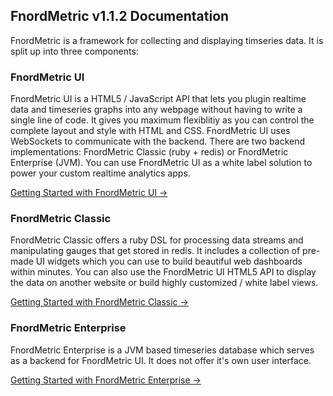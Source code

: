 <h2>FnordMetric v1.1.2 Documentation</h2>
<p>FnordMetric is a framework for collecting and displaying timseries data. It is split up into
  three components:</p>

<h3>FnordMetric UI</h3>
<p>FnordMetric UI is a HTML5 / JavaScript API that lets you plugin realtime data and timeseries
  graphs into any webpage without having to write a single line of code. It gives you maximum
  flexiblitiy as you can control the complete layout and style with HTML and CSS. FnordMetric UI
  uses WebSockets to communicate with the backend. There are two backend implementations:
  FnordMetric Classic (ruby + redis) or FnordMetric Enterprise (JVM). You can use FnordMetric UI
  as a white label solution to power your custom realtime analytics apps.</p>
  <a href="#">Getting Started with FnordMetric UI &rarr;</a>

<h3>FnordMetric Classic</h3>
<p>FnordMetric Classic offers a ruby DSL for processing data streams and manipulating gauges that
  get stored in redis. It includes a collection of pre-made UI widgets which you can use to build
  beautiful web dashboards within minutes. You can also use the FnordMetric UI HTML5 API to display
  the data on another website or build highly customized / white label views.</p>
  <a href="#">Getting Started with FnordMetric Classic &rarr;</a>

<h3>FnordMetric Enterprise</h3>
<p>FnordMetric Enterprise is a JVM based timeseries database which serves as a backend for FnordMetric
  UI. It does not offer it's own user interface.</p>
  <a href="#">Getting Started with FnordMetric Enterprise &rarr;</a>

